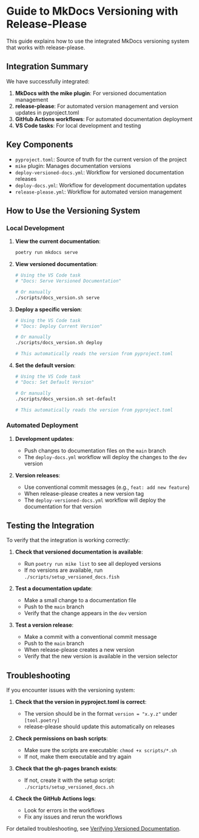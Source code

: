 # Guide to MkDocs Versioning with Release-Please

This guide explains how to use the integrated MkDocs versioning system that works with release-please.

## Integration Summary

We have successfully integrated:

1. **MkDocs with the mike plugin**: For versioned documentation management
2. **release-please**: For automated version management and version updates in pyproject.toml
3. **GitHub Actions workflows**: For automated documentation deployment
4. **VS Code tasks**: For local development and testing

## Key Components

- `pyproject.toml`: Source of truth for the current version of the project
- `mike` plugin: Manages documentation versions
- `deploy-versioned-docs.yml`: Workflow for versioned documentation releases
- `deploy-docs.yml`: Workflow for development documentation updates
- `release-please.yml`: Workflow for automated version management

## How to Use the Versioning System

### Local Development

1. **View the current documentation**:

   ```bash
   poetry run mkdocs serve
   ```

2. **View versioned documentation**:

   ```bash
   # Using the VS Code task
   # "Docs: Serve Versioned Documentation"

   # Or manually
   ./scripts/docs_version.sh serve
   ```

3. **Deploy a specific version**:

   ```bash
   # Using the VS Code task
   # "Docs: Deploy Current Version"

   # Or manually
   ./scripts/docs_version.sh deploy

   # This automatically reads the version from pyproject.toml
   ```

4. **Set the default version**:

   ```bash
   # Using the VS Code task
   # "Docs: Set Default Version"

   # Or manually
   ./scripts/docs_version.sh set-default

   # This automatically reads the version from pyproject.toml
   ```

### Automated Deployment

1. **Development updates**:

   - Push changes to documentation files on the `main` branch
   - The `deploy-docs.yml` workflow will deploy the changes to the `dev` version

2. **Version releases**:
   - Use conventional commit messages (e.g., `feat: add new feature`)
   - When release-please creates a new version tag
   - The `deploy-versioned-docs.yml` workflow will deploy the documentation for that version

## Testing the Integration

To verify that the integration is working correctly:

1. **Check that versioned documentation is available**:

   - Run `poetry run mike list` to see all deployed versions
   - If no versions are available, run `./scripts/setup_versioned_docs.fish`

2. **Test a documentation update**:

   - Make a small change to a documentation file
   - Push to the `main` branch
   - Verify that the change appears in the `dev` version

3. **Test a version release**:
   - Make a commit with a conventional commit message
   - Push to the `main` branch
   - When release-please creates a new version
   - Verify that the new version is available in the version selector

## Troubleshooting

If you encounter issues with the versioning system:

1. **Check that the version in pyproject.toml is correct**:

   - The version should be in the format `version = "x.y.z"` under `[tool.poetry]`
   - release-please should update this automatically on releases

2. **Check permissions on bash scripts**:

   - Make sure the scripts are executable: `chmod +x scripts/*.sh`
   - If not, make them executable and try again

3. **Check that the gh-pages branch exists**:

   - If not, create it with the setup script: `./scripts/setup_versioned_docs.sh`

4. **Check the GitHub Actions logs**:
   - Look for errors in the workflows
   - Fix any issues and rerun the workflows

For detailed troubleshooting, see [Verifying Versioned Documentation](verifying-versioned-documentation.md).
